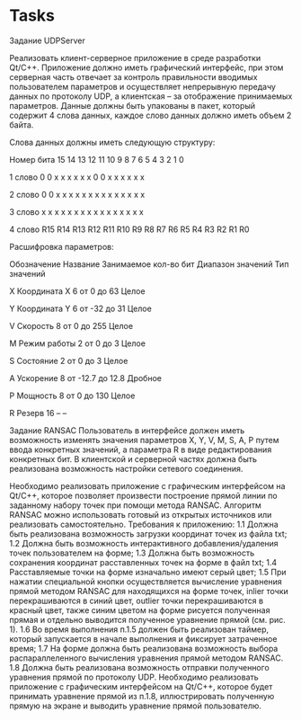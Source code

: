 # Tasks

Задание UDPServer

Реализовать клиент-серверное приложение в среде разработки Qt/C++. 
Приложение должно иметь графический интерфейс, при этом серверная часть отвечает за контроль правильности вводимых пользователем параметров и осуществляет непрерывную передачу данных по протоколу UDP,
а клиентская – за отображение принимаемых параметров. Данные должны быть упакованы в пакет, который содержит 4 слова данных, каждое слово данных должно иметь объем 2 байта. 

Слова данных должны иметь следующую структуру:

Номер бита 15 14 13 12 11 10  9  8  7  6  5  4  3  2  1  0

1 слово    0   0  x  x  x  x  x  x  0  0  x  x  x  x  x  x

2 слово    0   0  x  x  x  x  x  x  x  x  x  x  x  x  x  x

3 слово    x   x  x  x  x  x  x  x  x  x  x  x  x  x  x  x

4 слово  R15 R14 R13 R12 R11 R10 R9 R8 R7 R6 R5 R4 R3 R2 R1 R0


Расшифровка параметров:

Обозначение  Название      Занимаемое кол-во бит  Диапазон значений Тип значений

X            Координата Х  6                      от 0 до 63        Целое

Y            Координата Y  6                      от -32 до 31      Целое

V            Скорость      8                      от 0 до 255       Целое

М            Режим работы  2                      от 0 до 3         Целое

S            Состояние     2                      от 0 до 3         Целое

A            Ускорение     8                      от -12.7 до 12.8  Дробное

P            Мощность      8                      от 0 до 130       Целое

R            Резерв        16                     –                 –

Задание RANSAC
Пользователь в интерфейсе должен иметь возможность изменять значения параметров X, Y, V, M, S, A, P путем ввода конкретных значений, 
а параметра R в виде редактирования конкретных бит. В клиентской и серверной частях должна быть реализована возможность настройки сетевого соединения.

Необходимо реализовать приложение с графическим интерфейсом на Qt/C++, которое позволяет произвести построение прямой линии по заданному набору точек при помощи метода RANSAC. Алгоритм RANSAC можно использовать готовый из открытых источников или реализовать самостоятельно. Требования к приложению:
        1.1 Должна быть реализована возможность загрузки координат точек из файла txt;
        1.2 Должна быть возможность интерактивного добавления/удаления точек пользователем на форме;
        1.3 Должна быть возможность сохранения координат расставленных точек на форме в файл txt;
        1.4 Расставляемые точки на форме изначально имеют серый цвет;
        1.5 При нажатии специальной кнопки осуществляется вычисление уравнения прямой методом RANSAC для находящихся на форме точек, inlier точки перекрашиваются в синий цвет, outlier точки перекрашиваются в красный цвет, также синим цветом на форме рисуется полученная прямая и отдельно выводится полученное уравнение прямой (см. рис. 1).
        1.6 Во время выполнения п.1.5 должен быть реализован таймер, который запускается в начале выполнения и фиксирует затраченное время;
        1.7 На форме должна быть реализована возможность выбора распараллеленного вычисления уравнения прямой методом RANSAC.
        1.8 Должна быть реализована возможность отправки полученного уравнения прямой по протоколу UDP.
Необходимо реализовать приложение с графическим интерфейсом на Qt/C++, которое будет принимать уравнение прямой из п.1.8, иллюстрировать полученную прямую на экране и выводить уравнение прямой пользователю.
